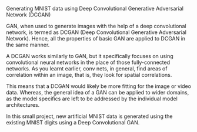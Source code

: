 Generating MNIST data using Deep Convolutional Generative Adversarial Network (DCGAN)

GAN, when used to generate images with the help of a deep convolutional network, is termed as DCGAN (Deep Convolutional Generative Adversarial Network). Hence, all the properties of basic GAN are applied to DCGAN in the same manner. 

A DCGAN works similarly to GAN, but it specifically focuses on using convolutional neural networks in the place of those fully-connected networks. As you learnt earlier, conv nets, in general, find areas of correlation within an image, that is, they look for spatial correlations.

This means that a DCGAN would likely be more fitting for the image or video data. Whereas, the general idea of a GAN can be applied to wider domains, as the model specifics are left to be addressed by the individual model architectures.


In this small project, new artificial MNIST data is generated using the existing MNIST digits using a Deep Convolutional GAN.